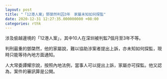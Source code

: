 ```yaml
---
layout: post
title: "「12港人案」鄧棨然判囚3年　家屬未知如何探監"
date: 2020-12-31 12:27:35.000000000 +08:00
categories: rthk
---
```


涉及偷越邊境的「12港人案」，其中10人在深圳被判監7個月至3年不等。

判刑最重的鄧棨然，他的家屬說，難以協助涉案者提出上訴，亦未知如何探監，現時只能等待內地方面通知。

人大常委譚耀宗說，按照內地法例，當事人可以提出上訴，家屬亦可探監。他又認為，案件的審訊算是公開。
